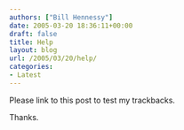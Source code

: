 ```yaml
---
authors: ["Bill Hennessy"]
date: 2005-03-20 18:36:11+00:00
draft: false
title: Help
layout: blog
url: /2005/03/20/help/
categories:
- Latest
---
```


Please link to this post to test my trackbacks.




Thanks.
